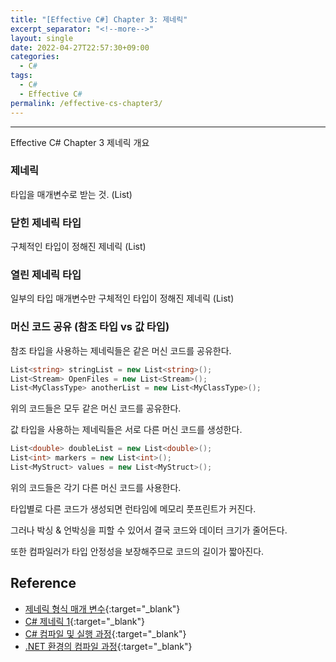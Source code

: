```yaml
---
title: "[Effective C#] Chapter 3: 제네릭"
excerpt_separator: "<!--more-->"
layout: single
date: 2022-04-27T22:57:30+09:00
categories:
  - C#
tags:
  - C#
  - Effective C#
permalink: /effective-cs-chapter3/
---
```

---
Effective C# Chapter 3 제네릭 개요
<!--more-->

### 제네릭
타입을 매개변수로 받는 것. (List<T>)

### 닫힌 제네릭 타입
구체적인 타입이 정해진 제네릭 (List<int>)

### 열린 제네릭 타입
일부의 타입 매개변수만 구체적인 타입이 정해진 제네릭 (List<T>)

### 머신 코드 공유 (참조 타입 vs 값 타입)
참조 타입을 사용하는 제네릭들은 같은 머신 코드를 공유한다.
```cs
List<string> stringList = new List<string>();
List<Stream> OpenFiles = new List<Stream>();
List<MyClassType> anotherList = new List<MyClassType>();
```
위의 코드들은 모두 같은 머신 코드를 공유한다.

값 타입을 사용하는 제네릭들은 서로 다른 머신 코드를 생성한다.
```cs
List<double> doubleList = new List<double>();
List<int> markers = new List<int>();
List<MyStruct> values = new List<MyStruct>();
```
위의 코드들은 각기 다른 머신 코드를 사용한다.

타입별로 다른 코드가 생성되면 런타임에 메모리 풋프린트가 커진다.

그러나 박싱 & 언박싱을 피할 수 있어서 결국 코드와 데이터 크기가 줄어든다.

또한 컴파일러가 타입 안정성을 보장해주므로 코드의 길이가 짧아진다.

## Reference
* [제네릭 형식 매개 변수](https://docs.microsoft.com/ko-kr/dotnet/csharp/programming-guide/generics/generic-type-parameters){:target="_blank"}
* [C# 제네릭 1](https://blog.thehago.site/28){:target="_blank"}
* [C# 컴파일 및 실행 과정](https://m.blog.naver.com/PostView.naver?isHttpsRedirect=true&blogId=thunderyk&logNo=221283105707){:target="_blank"}
* [.NET 환경의 컴파일 과정](https://rito15.github.io/posts/cs-dotnet-compile/){:target="_blank"}